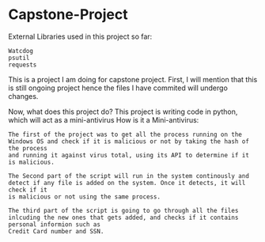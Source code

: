 # Capstone-Project

External Libraries used in this project so far:

    Watcdog
    psutil
    requests

This is a project I am doing for capstone project.
First, I will mention that this is still ongoing project hence the files I have commited will undergo changes. 

Now, what does this project do?
    This project is writing code in python, which will act as a mini-antivirus
How is it a Mini-antivirus:

    The first of the project was to get all the process running on the Windows OS and check if it is malicious or not by taking the hash of the process
    and running it against virus total, using its API to determine if it is malicious.
    
    The Second part of the script will run in the system continously and detect if any file is added on the system. Once it detects, it will check if it
    is malicious or not using the same process.
    
    The third part of the script is going to go through all the files inlcuding the new ones that gets added, and checks if it contains personal informion such as
    Credit Card number and SSN. 
    
